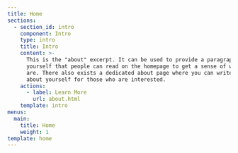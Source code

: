 ```yaml
---
title: Home
sections:
  - section_id: intro
    component: Intro
    type: intro
    title: Intro
    content: >-
      This is the "about" excerpt. It can be used to provide a paragraph about
      yourself that people can read on the homepage to get a sense of who you
      are. There also exists a dedicated about page where you can write more
      about yourself for those who are interested.
    actions:
      - label: Learn More
        url: about.html
    template: intro
menus:
  main:
    title: Home
    weight: 1
template: home
---
```

